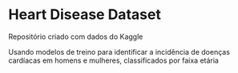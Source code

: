 # Heart Disease Dataset

Repositório criado com dados do Kaggle 

Usando modelos de treino para identificar a incidência de doenças cardíacas em homens e mulheres, classificados por faixa etária

